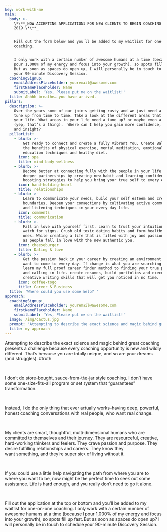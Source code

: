 ```yaml
---
key: work-with-me
main:
  body: >-
    \*\**_NOW ACCEPTING APPLICATIONS FOR NEW CLIENTS TO BEGIN COACHING JULY
    2019.\*\**_


    Fill out the form below and you’ll be added to my waitlist for one-on-one
    coaching. 


    I only work with a certain number of awesome humans at a time (because I
    pour 1,000% of my energy and focus into your growth), so spots fill up fast.
    But as soon as spaces do open up, I will personally be in touch to schedule
    your 90-minute Discovery Session.
  coachingSignup:
    emailAddressPlaceholder: youremail@awesome.com
    firstNamePlaceholder: Name
    submitLabel: 'Yes, Please put me on the waitlist!'
  title: Ahhhh breathe… you have arrived.
pillars:
  description: >-
    Over the years some of our joints getting rusty and we just need a little
    tune up from time to time. Take a look at the different areas that make up
    your life. What areas in your life need a tune up? or maybe even a tune down
    (yep, that’s a thing).  Where can I help you gain more confidence, strength
    and insight?
  pillarList:
    - blurb: >-
        Get ready to connect and create a fully Vibrant You. Create Balance with
        the benefits of physical exercise, mental meditation, emotional
        education techniques and healthy diet.
      icon: spa
      title: mind body wellness
    - blurb: >-
        Become better at connecting fully with the people in your life. Grow
        deeper partnerships by creating new habit and learning confidence
        boosting strategies to help you bring your true self to every encounter.
      icon: hand-holding-heart
      title: relationships
    - blurb: >-
        Learn to communicate your needs, build your self esteem and create
        boundaries. Deepen your connections by cultivating active communication
        and listening techniques in your every day life.
      icon: comments
      title: communication
    - blurb: >-
        Fall in love with yourself first. Learn to trust your intuition and
        watch for signs. Crush old toxic dating habits and form healthy new
        ones. While creating a life that is filled with joy and passion, watch
        as people fall in love with the new authentic you.
      icon: cheeseburger
      title: Dating & love
    - blurb: >-
        Get the passion back in your career by creating an environment that you
        want to come to every day. If change is what you are searching for,
        learn my full proof career finder method to finding your true passion
        and calling in life. create resumes, build portfolios and execute
        creative writing skills that will get you noticed in no time.
      icon: coffee-togo
      title: Career & Business
  title: 'Where could you use some help? '
approach:
  coachingSignup:
    emailAddressPlaceholder: youremail@awesome.com
    firstNamePlaceholder: Name
    submitLabel: 'Yes, Please put me on the waitlist!'
  image: /img/cactus.jpg
  prompt: "Attempting to describe the exact science and magic behind great coaching presents a challenge because every coaching opportunity is new and wildly different.\_That’s because\_you\_are\_totally unique, and so are your dreams (and struggles).\_#truth\n\_\nI don’t do store-bought, sauce-from-the-jar style coaching. I don’t have some one-size-fits-all program or set system that “guarantees” transformation.\n\_\nInstead,\_I do the only thing that ever actually works–having deep, powerful, honest coaching conversations\_with real people, who want real change.\n\_\nMy clients are smart, thoughtful, multi-dimensional humans who are committed to themselves and their journey.\_They are resourceful, creative, hard-working\_thinkers and feelers.\_They crave passion and purpose. They desire fulfilling relationships and careers. They know they want\_something,\_and they’re super sick of living without it.\n\_\nIf you could use a little help navigating the path from where you are to where you want to be, now might be the perfect time to seek out some assistance.\_Life is hard enough, and you really don’t need to go it alone.\n\_\nFill out the application at the top or bottom and you’ll be added to my waitlist for one-on-one coaching.\_I only work with a certain number of awesome humans at a time (because I pour 1,000% of my energy and focus into your growth), so spots fill up fast. But as soon as spaces do open up? I will personally be in touch to schedule your 90-minute Discovery Session."
  title: my approach
---
```

Attempting to describe the exact science and magic behind great coaching presents a challenge because every coaching opportunity is new and wildly different. That’s because you are totally unique, and so are your dreams (and struggles). #truth

 

I don’t do store-bought, sauce-from-the-jar style coaching. I don’t have some one-size-fits-all program or set system that “guarantees” transformation.

 

Instead, I do the only thing that ever actually works–having deep, powerful, honest coaching conversations with real people, who want real change.

 

My clients are smart, thoughtful, multi-dimensional humans who are committed to themselves and their journey. They are resourceful, creative, hard-working thinkers and feelers. They crave passion and purpose. They desire fulfilling relationships and careers. They know they want something, and they’re super sick of living without it.

 

If you could use a little help navigating the path from where you are to where you want to be, now might be the perfect time to seek out some assistance. Life is hard enough, and you really don’t need to go it alone.

 

Fill out the application at the top or bottom and you’ll be added to my waitlist for one-on-one coaching. I only work with a certain number of awesome humans at a time (because I pour 1,000% of my energy and focus into your growth), so spots fill up fast. But as soon as spaces do open up? I will personally be in touch to schedule your 90-minute Discovery Session.
